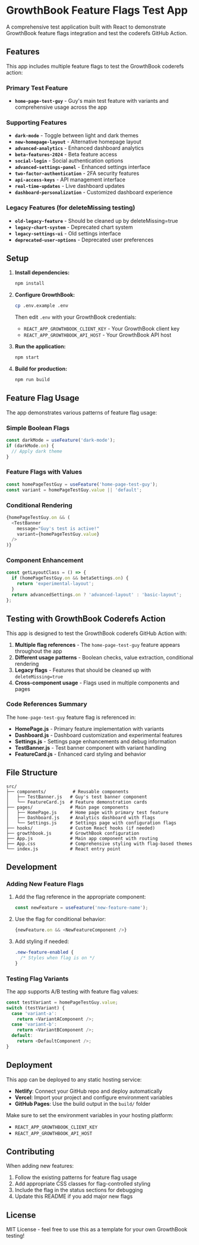# GrowthBook Feature Flags Test App

A comprehensive test application built with React to demonstrate GrowthBook feature flags integration and test the coderefs GitHub Action.

## Features

This app includes multiple feature flags to test the GrowthBook coderefs action:

### Primary Test Feature
- **`home-page-test-guy`** - Guy's main test feature with variants and comprehensive usage across the app

### Supporting Features
- **`dark-mode`** - Toggle between light and dark themes
- **`new-homepage-layout`** - Alternative homepage layout
- **`advanced-analytics`** - Enhanced dashboard analytics
- **`beta-features-2024`** - Beta feature access
- **`social-login`** - Social authentication options
- **`advanced-settings-panel`** - Enhanced settings interface
- **`two-factor-authentication`** - 2FA security features
- **`api-access-keys`** - API management interface
- **`real-time-updates`** - Live dashboard updates
- **`dashboard-personalization`** - Customized dashboard experience

### Legacy Features (for deleteMissing testing)
- **`old-legacy-feature`** - Should be cleaned up by deleteMissing=true
- **`legacy-chart-system`** - Deprecated chart system
- **`legacy-settings-ui`** - Old settings interface
- **`deprecated-user-options`** - Deprecated user preferences

## Setup

1. **Install dependencies:**
   ```bash
   npm install
   ```

2. **Configure GrowthBook:**
   ```bash
   cp .env.example .env
   ```
   Then edit `.env` with your GrowthBook credentials:
   - `REACT_APP_GROWTHBOOK_CLIENT_KEY` - Your GrowthBook client key
   - `REACT_APP_GROWTHBOOK_API_HOST` - Your GrowthBook API host

3. **Run the application:**
   ```bash
   npm start
   ```

4. **Build for production:**
   ```bash
   npm run build
   ```

## Feature Flag Usage

The app demonstrates various patterns of feature flag usage:

### Simple Boolean Flags
```javascript
const darkMode = useFeature('dark-mode');
if (darkMode.on) {
  // Apply dark theme
}
```

### Feature Flags with Values
```javascript
const homePageTestGuy = useFeature('home-page-test-guy');
const variant = homePageTestGuy.value || 'default';
```

### Conditional Rendering
```javascript
{homePageTestGuy.on && (
  <TestBanner 
    message="Guy's test is active!"
    variant={homePageTestGuy.value}
  />
)}
```

### Component Enhancement
```javascript
const getLayoutClass = () => {
  if (homePageTestGuy.on && betaSettings.on) {
    return 'experimental-layout';
  }
  return advancedSettings.on ? 'advanced-layout' : 'basic-layout';
};
```

## Testing with GrowthBook Coderefs Action

This app is designed to test the GrowthBook coderefs GitHub Action with:

1. **Multiple flag references** - The `home-page-test-guy` feature appears throughout the app
2. **Different usage patterns** - Boolean checks, value extraction, conditional rendering
3. **Legacy flags** - Features that should be cleaned up with `deleteMissing=true`
4. **Cross-component usage** - Flags used in multiple components and pages

### Code References Summary

The `home-page-test-guy` feature flag is referenced in:

- **HomePage.js** - Primary feature implementation with variants
- **Dashboard.js** - Dashboard customization and experimental features  
- **Settings.js** - Settings page enhancements and debug information
- **TestBanner.js** - Test banner component with variant handling
- **FeatureCard.js** - Enhanced card styling and behavior

## File Structure

```
src/
├── components/          # Reusable components
│   ├── TestBanner.js   # Guy's test banner component
│   └── FeatureCard.js  # Feature demonstration cards
├── pages/              # Main page components
│   ├── HomePage.js     # Home page with primary test feature
│   ├── Dashboard.js    # Analytics dashboard with flags
│   └── Settings.js     # Settings page with configuration flags
├── hooks/              # Custom React hooks (if needed)
├── growthbook.js       # GrowthBook configuration
├── App.js              # Main app component with routing
├── App.css             # Comprehensive styling with flag-based themes
└── index.js            # React entry point
```

## Development

### Adding New Feature Flags

1. Add the flag reference in the appropriate component:
   ```javascript
   const newFeature = useFeature('new-feature-name');
   ```

2. Use the flag for conditional behavior:
   ```javascript
   {newFeature.on && <NewFeatureComponent />}
   ```

3. Add styling if needed:
   ```css
   .new-feature-enabled {
     /* Styles when flag is on */
   }
   ```

### Testing Flag Variants

The app supports A/B testing with feature flag values:

```javascript
const testVariant = homePageTestGuy.value;
switch (testVariant) {
  case 'variant-a':
    return <VariantAComponent />;
  case 'variant-b':
    return <VariantBComponent />;
  default:
    return <DefaultComponent />;
}
```

## Deployment

This app can be deployed to any static hosting service:

- **Netlify**: Connect your GitHub repo and deploy automatically
- **Vercel**: Import your project and configure environment variables
- **GitHub Pages**: Use the build output in the `build/` folder

Make sure to set the environment variables in your hosting platform:
- `REACT_APP_GROWTHBOOK_CLIENT_KEY`
- `REACT_APP_GROWTHBOOK_API_HOST`

## Contributing

When adding new features:

1. Follow the existing patterns for feature flag usage
2. Add appropriate CSS classes for flag-controlled styling
3. Include the flag in the status sections for debugging
4. Update this README if you add major new flags

## License

MIT License - feel free to use this as a template for your own GrowthBook testing!
